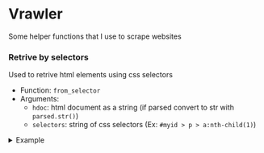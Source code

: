 # Vrawler
Some helper functions that I use to scrape websites

### Retrive by selectors
Used to retrive html elements using css selectors

- Function: `from_selector`
- Arguments:
    - `hdoc`: html document as a string (if parsed convert to str with `parsed.str()`)
    - `selectors`: string of css selectors (Ex: `#myid > p > a:nth-child(1)`)

<details>
    <summary>Example</summary>
    
```html
<html lang="en">
<head>
    <meta charset="UTF-8">
    <meta name="viewport" content="width=device-width, initial-scale=1.0">
    <title>Test file</title>
</head>
<body>
    <div>
        <div>
            <a href="https://www.google.com/">Google</a>
            <a href="https://vlang.io/"><span>V</span> lang</a>
        </div>
    </div>
</body>
</html>
```

To select `span` elemet,
```v
above_html_as_str := '<html>...</html>'
x := element_from_selectors(above_html_as_str, "div > a:nth-child(2) > span")
println(x)

// Out
// [<span>V</span>]
```

If the html has more multiple `span` tags in side the `a` tag, it'll return a list of elements (`[]&Tag`)

```v
// Out
// [<span>V</span>, <span>Another V</span>]
```
</details>
